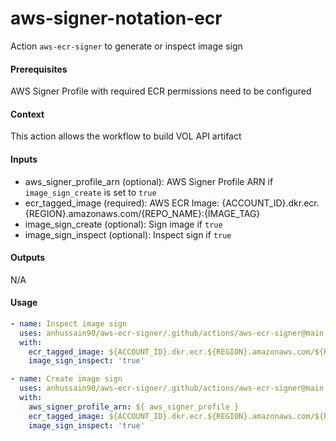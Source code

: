 # aws-signer-notation-ecr
Action `aws-ecr-signer` to generate or inspect image sign


####  Prerequisites
AWS Signer Profile with required ECR permissions need to be configured

####  Context
This action allows the workflow to build VOL API artifact

####  Inputs
- aws_signer_profile_arn (optional): AWS Signer Profile ARN if `image_sign_create` is set to `true`
- ecr_tagged_image (required): AWS ECR Image: {ACCOUNT_ID}.dkr.ecr.{REGION}.amazonaws.com/{REPO_NAME}:{IMAGE_TAG}
- image_sign_create (optional): Sign image if `true`
- image_sign_inspect (optional): Inspect sign if `true`

####  Outputs
N/A

####  Usage
```yaml
- name: Inspect image sign
  uses: anhussain90/aws-ecr-signer/.github/actions/aws-ecr-signer@main
  with:
    ecr_tagged_image: ${ACCOUNT_ID}.dkr.ecr.${REGION}.amazonaws.com/${REPO_NAME}:${IMAGE_TAG}
    image_sign_inspect: 'true'

- name: Create image sign
  uses: anhussain90/aws-ecr-signer/.github/actions/aws-ecr-signer@main
  with:
    aws_signer_profile_arn: ${ aws_signer_profile }
    ecr_tagged_image: ${ACCOUNT_ID}.dkr.ecr.${REGION}.amazonaws.com/${REPO_NAME}:${IMAGE_TAG}
    image_sign_inspect: 'true'
```